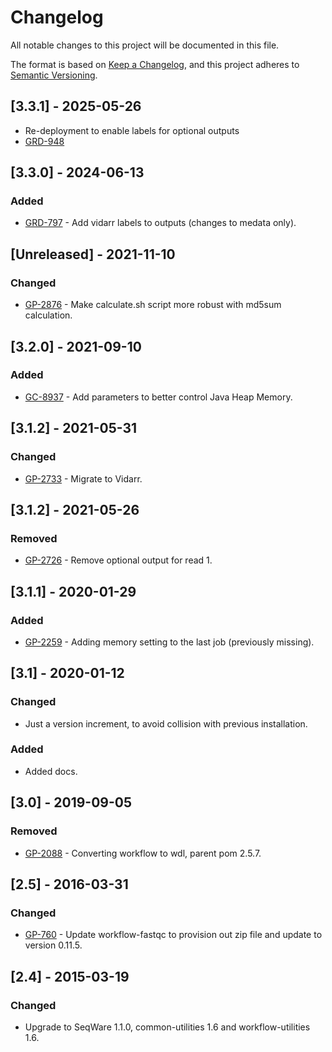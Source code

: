 # Changelog
All notable changes to this project will be documented in this file.

The format is based on [Keep a Changelog](https://keepachangelog.com/en/1.0.0/),
and this project adheres to [Semantic Versioning](https://semver.org/spec/v2.0.0.html).

## [3.3.1] - 2025-05-26
- Re-deployment to enable labels for optional outputs
- [GRD-948](https://jira.oicr.on.ca/browse/GRD-948)

## [3.3.0] - 2024-06-13
### Added
- [GRD-797](https://jira.oicr.on.ca/browse/GRD-797) - Add vidarr labels to outputs (changes to medata only).

## [Unreleased] - 2021-11-10
### Changed
- [GP-2876](https://jira.oicr.on.ca/browse/GP-2876) - Make calculate.sh script more robust with md5sum calculation.

## [3.2.0] - 2021-09-10
### Added
- [GC-8937](https://jira.oicr.on.ca/browse/GC-8937) - Add parameters to better control Java Heap Memory.

## [3.1.2] - 2021-05-31
### Changed
- [GP-2733](https://jira.oicr.on.ca/browse/GP-2733) - Migrate to Vidarr.

## [3.1.2] - 2021-05-26
### Removed
- [GP-2726](https://jira.oicr.on.ca/browse/GP-2726) - Remove optional output for read 1.

## [3.1.1] - 2020-01-29
### Added
- [GP-2259](https://jira.oicr.on.ca/browse/GP-2259) - Adding memory setting to the last job (previously missing).

## [3.1] - 2020-01-12
### Changed
- Just a version increment, to avoid collision with previous installation.

### Added
- Added docs.

## [3.0] - 2019-09-05
### Removed
- [GP-2088](https://jira.oicr.on.ca/browse/GP-2088) - Converting workflow to wdl, parent pom 2.5.7.

## [2.5] - 2016-03-31
### Changed
- [GP-760](https://jira.oicr.on.ca/browse/GP-760) - Update workflow-fastqc to provision out zip file and update to version 0.11.5.

## [2.4] - 2015-03-19
### Changed
- Upgrade to SeqWare 1.1.0, common-utilities 1.6 and workflow-utilities 1.6.

